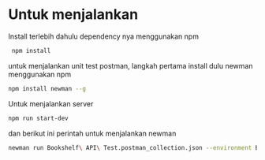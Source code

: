 # Untuk menjalankan
Install terlebih dahulu dependency nya menggunakan npm
``` bash
 npm install
```
untuk menjalankan unit test postman, langkah pertama install dulu newman menggunakan npm
``` bash
npm install newman --g
```
Untuk menjalankan server
``` bash
npm run start-dev
```
dan berikut ini perintah untuk menjalankan newman
``` bash
newman run Bookshelf\ API\ Test.postman_collection.json --environment Bookshelf\ API\ Test.postman_environment.json
```